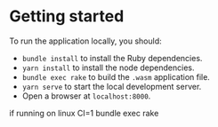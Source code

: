 # Getting started

To run the application locally, you should:

* `bundle install` to install the Ruby dependencies.
* `yarn install` to install the node dependencies.
* `bundle exec rake` to build the `.wasm` application file.
* `yarn serve` to start the local development server.
* Open a browser at `localhost:8000`.

if running on linux CI=1 bundle exec rake
